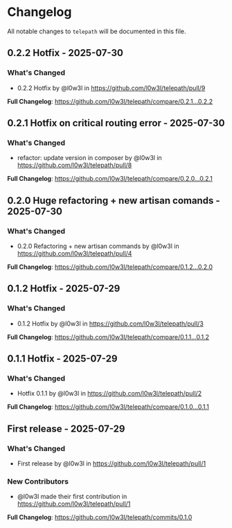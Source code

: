 # Changelog

All notable changes to `telepath` will be documented in this file.

## 0.2.2 Hotfix - 2025-07-30

### What's Changed

* 0.2.2 Hotfix  by @l0w3l in https://github.com/l0w3l/telepath/pull/9

**Full Changelog**: https://github.com/l0w3l/telepath/compare/0.2.1...0.2.2

## 0.2.1 Hotfix on critical routing error - 2025-07-30

### What's Changed

* refactor: update version in composer by @l0w3l in https://github.com/l0w3l/telepath/pull/8

**Full Changelog**: https://github.com/l0w3l/telepath/compare/0.2.0...0.2.1

## 0.2.0 Huge refactoring + new artisan comands - 2025-07-30

### What's Changed

* 0.2.0 Refactoring + new artisan commands by @l0w3l in https://github.com/l0w3l/telepath/pull/4

**Full Changelog**: https://github.com/l0w3l/telepath/compare/0.1.2...0.2.0

## 0.1.2 Hotfix - 2025-07-29

### What's Changed

* 0.1.2 Hotfix by @l0w3l in https://github.com/l0w3l/telepath/pull/3

**Full Changelog**: https://github.com/l0w3l/telepath/compare/0.1.1...0.1.2

## 0.1.1 Hotfix - 2025-07-29

### What's Changed

* Hotfix 0.1.1 by @l0w3l in https://github.com/l0w3l/telepath/pull/2

**Full Changelog**: https://github.com/l0w3l/telepath/compare/0.1.0...0.1.1

## First release - 2025-07-29

### What's Changed

* First release by @l0w3l in https://github.com/l0w3l/telepath/pull/1

### New Contributors

* @l0w3l made their first contribution in https://github.com/l0w3l/telepath/pull/1

**Full Changelog**: https://github.com/l0w3l/telepath/commits/0.1.0
